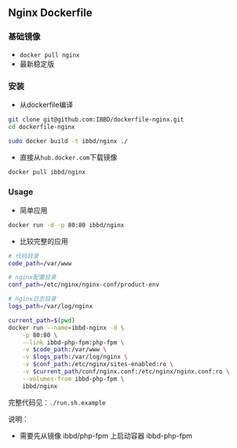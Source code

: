 ## Nginx Dockerfile

### 基础镜像

- `docker pull nginx`
- 最新稳定版


### 安装

- 从dockerfile编译

```sh 
git clone git@github.com:IBBD/dockerfile-nginx.git
cd dockerfile-nginx

sudo docker build -t ibbd/nginx ./
```

- 直接从`hub.docker.com`下载镜像

```sh 
docker pull ibbd/nginx
```

### Usage

- 简单应用

```sh
docker run -d -p 80:80 ibbd/nginx
```
- 比较完整的应用

```sh
# 代码目录
code_path=/var/www

# nginx配置目录
conf_path=/etc/nginx/nginx-conf/product-env

# nginx日志目录
logs_path=/var/log/nginx

current_path=$(pwd)
docker run --name=ibbd-nginx -d \
    -p 80:80 \
    --link ibbd-php-fpm:php-fpm \
    -v $code_path:/var/www \
    -v $logs_path:/var/log/nginx \
    -v $conf_path:/etc/nginx/sites-enabled:ro \
    -v $current_path/conf/nginx.conf:/etc/nginx/nginx.conf:ro \
    --volumes-from ibbd-php-fpm \
    ibbd/nginx 
```

完整代码见：`./run.sh.example`

说明：

- 需要先从镜像 ibbd/php-fpm 上启动容器 ibbd-php-fpm


